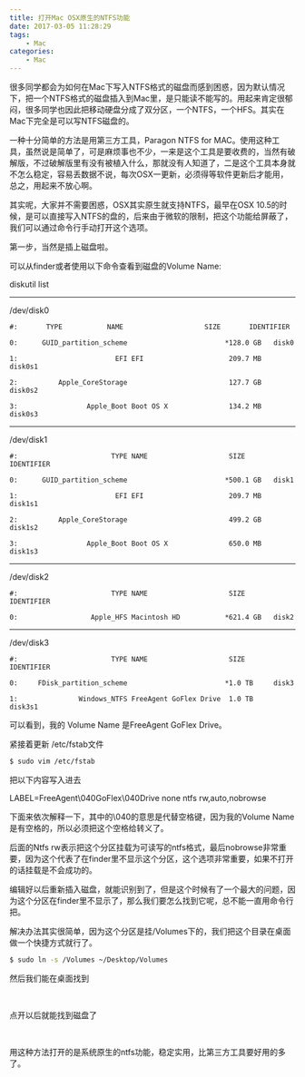 ```yaml
---
title: 打开Mac OSX原生的NTFS功能
date: 2017-03-05 11:28:29
tags:
    - Mac
categories:
    - Mac
---
```


很多同学都会为如何在Mac下写入NTFS格式的磁盘而感到困惑，因为默认情况下，把一个NTFS格式的磁盘插入到Mac里，是只能读不能写的。用起来肯定很郁闷，很多同学也因此把移动硬盘分成了双分区，一个NTFS，一个HFS。其实在Mac下完全是可以写NTFS磁盘的。

一种十分简单的方法是用第三方工具，Paragon NTFS for MAC。使用这种工具，虽然说是简单了，可是麻烦事也不少，一来是这个工具是要收费的，当然有破解版，不过破解版里有没有被植入什么，那就没有人知道了，二是这个工具本身就不怎么稳定，容易丢数据不说，每次OSX一更新，必须得等软件更新后才能用，总之，用起来不放心啊。

其实呢，大家并不需要困惑，OSX其实原生就支持NTFS，最早在OSX 10.5的时候，是可以直接写入NTFS的盘的，后来由于微软的限制，把这个功能给屏蔽了，我们可以通过命令行手动打开这个选项。

第一步，当然是插上磁盘啦。

可以从finder或者使用以下命令查看到磁盘的Volume Name:

diskutil list

***

/dev/disk0

    #:       TYPE           NAME                    SIZE       IDENTIFIER

    0:      GUID_partition_scheme                        *128.0 GB   disk0

    1:                        EFI EFI                     209.7 MB   disk0s1

    2:          Apple_CoreStorage                         127.7 GB   disk0s2

    3:                 Apple_Boot Boot OS X               134.2 MB   disk0s3

***

/dev/disk1

    #:                       TYPE NAME                    SIZE       IDENTIFIER

    0:      GUID_partition_scheme                        *500.1 GB   disk1

    1:                        EFI EFI                     209.7 MB   disk1s1

    2:          Apple_CoreStorage                         499.2 GB   disk1s2

    3:                 Apple_Boot Boot OS X               650.0 MB   disk1s3

***

/dev/disk2

    #:                       TYPE NAME                    SIZE       IDENTIFIER

    0:                  Apple_HFS Macintosh HD           *621.4 GB   disk2

***

/dev/disk3

    #:                       TYPE NAME                    SIZE       IDENTIFIER

    0:     FDisk_partition_scheme                        *1.0 TB     disk3

    1:               Windows_NTFS FreeAgent GoFlex Drive  1.0 TB     disk3s1

可以看到，我的 Volume Name 是FreeAgent GoFlex Drive。

紧接着更新 /etc/fstab文件

``` bash
$ sudo vim /etc/fstab
```

把以下内容写入进去

LABEL=FreeAgent\040GoFlex\040Drive none ntfs rw,auto,nobrowse

下面来依次解释一下，其中的\040的意思是代替空格键，因为我的Volume Name是有空格的，所以必须把这个空格给转义了。

后面的Ntfs rw表示把这个分区挂载为可读写的ntfs格式，最后nobrowse非常重要，因为这个代表了在finder里不显示这个分区，这个选项非常重要，如果不打开的话挂载是不会成功的。

编辑好以后重新插入磁盘，就能识别到了，但是这个时候有了一个最大的问题，因为这个分区在finder里不显示了，那么我们要怎么找到它呢，总不能一直用命令行把。

解决办法其实很简单，因为这个分区是挂/Volumes下的，我们把这个目录在桌面做一个快捷方式就行了。

``` bash
$ sudo ln -s /Volumes ~/Desktop/Volumes
```

然后我们能在桌面找到

 

点开以后就能找到磁盘了

 

用这种方法打开的是系统原生的ntfs功能，稳定实用，比第三方工具要好用的多了。